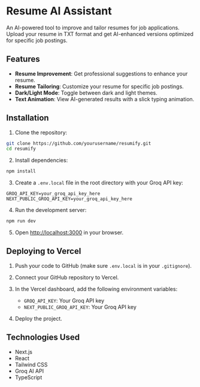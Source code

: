 # Resume AI Assistant

An AI-powered tool to improve and tailor resumes for job applications. Upload your resume in TXT format and get AI-enhanced versions optimized for specific job postings.

## Features

- **Resume Improvement**: Get professional suggestions to enhance your resume.
- **Resume Tailoring**: Customize your resume for specific job postings.
- **Dark/Light Mode**: Toggle between dark and light themes.
- **Text Animation**: View AI-generated results with a slick typing animation.

## Installation

1. Clone the repository:
```bash
git clone https://github.com/yourusername/resumify.git
cd resumify
```

2. Install dependencies:
```bash
npm install
```

3. Create a `.env.local` file in the root directory with your Groq API key:
```
GROQ_API_KEY=your_groq_api_key_here
NEXT_PUBLIC_GROQ_API_KEY=your_groq_api_key_here
```

4. Run the development server:
```bash
npm run dev
```

5. Open [http://localhost:3000](http://localhost:3000) in your browser.

## Deploying to Vercel

1. Push your code to GitHub (make sure `.env.local` is in your `.gitignore`).

2. Connect your GitHub repository to Vercel.

3. In the Vercel dashboard, add the following environment variables:
   - `GROQ_API_KEY`: Your Groq API key
   - `NEXT_PUBLIC_GROQ_API_KEY`: Your Groq API key

4. Deploy the project.

## Technologies Used

- Next.js
- React
- Tailwind CSS
- Groq AI API
- TypeScript 